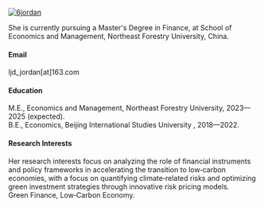 

[![6jordan](https://img.shields.io/badge/6jordan-github-blue?logo=github)](https://github.com/6jordan)

She is currently pursuing a Master's Degree in Finance, at School of Economics and Management, Northeast Forestry University, China.

#### Email
ljd_jordan[at]163.com

#### Education
M.E., Economics and Management, Northeast Forestry University, 2023—2025 (expected).\
B.E., Economics, Beijing International Studies University , 2018—2022.

#### Research Interests
Her research interests focus on analyzing the role of financial instruments and policy frameworks in accelerating the transition to low‑carbon economies, with a focus on quantifying climate‑related risks and optimizing green investment strategies through innovative risk pricing models.\
Green Finance, Low‑Carbon Economy.

